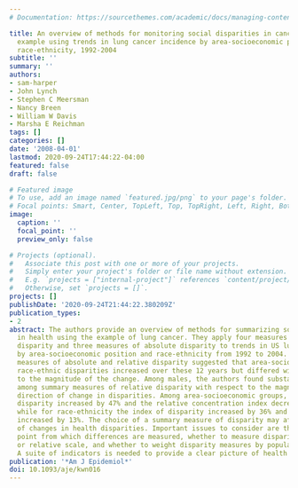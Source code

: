 ```yaml
---
# Documentation: https://sourcethemes.com/academic/docs/managing-content/

title: An overview of methods for monitoring social disparities in cancer with an
  example using trends in lung cancer incidence by area-socioeconomic position and
  race-ethnicity, 1992-2004
subtitle: ''
summary: ''
authors:
- sam-harper
- John Lynch
- Stephen C Meersman
- Nancy Breen
- William W Davis
- Marsha E Reichman
tags: []
categories: []
date: '2008-04-01'
lastmod: 2020-09-24T17:44:22-04:00
featured: false
draft: false

# Featured image
# To use, add an image named `featured.jpg/png` to your page's folder.
# Focal points: Smart, Center, TopLeft, Top, TopRight, Left, Right, BottomLeft, Bottom, BottomRight.
image:
  caption: ''
  focal_point: ''
  preview_only: false

# Projects (optional).
#   Associate this post with one or more of your projects.
#   Simply enter your project's folder or file name without extension.
#   E.g. `projects = ["internal-project"]` references `content/project/deep-learning/index.md`.
#   Otherwise, set `projects = []`.
projects: []
publishDate: '2020-09-24T21:44:22.380209Z'
publication_types:
- 2
abstract: The authors provide an overview of methods for summarizing social disparities
  in health using the example of lung cancer. They apply four measures of relative
  disparity and three measures of absolute disparity to trends in US lung cancer incidence
  by area-socioeconomic position and race-ethnicity from 1992 to 2004. Among females,
  measures of absolute and relative disparity suggested that area-socioeconomic and
  race-ethnic disparities increased over these 12 years but differed widely with respect
  to the magnitude of the change. Among males, the authors found substantial disagreement
  among summary measures of relative disparity with respect to the magnitude and the
  direction of change in disparities. Among area-socioeconomic groups, the index of
  disparity increased by 47% and the relative concentration index decreased by 116%,
  while for race-ethnicity the index of disparity increased by 36% and the Theil index
  increased by 13%. The choice of a summary measure of disparity may affect the interpretation
  of changes in health disparities. Important issues to consider are the reference
  point from which differences are measured, whether to measure disparity on the absolute
  or relative scale, and whether to weight disparity measures by population size.
  A suite of indicators is needed to provide a clear picture of health disparity change.
publication: '*Am J Epidemiol*'
doi: 10.1093/aje/kwn016
---
```

